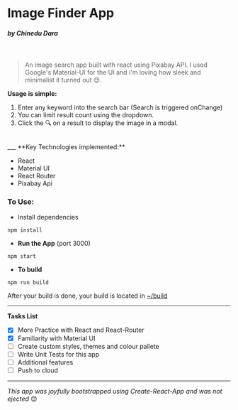 # Image Finder App
##### by Chinedu Dara
<br />  

> An image search app built with react using Pixabay API. I used Google's Material-UI for the UI and i'm loving how sleek and minimalist it turned out :heart_eyes:. 

**Usage is simple:**
1. Enter any keyword into the search bar (Search is triggered onChange)
1. You can limit result count using the dropdown. 
1. Click the :mag: on a result to display the image in a modal.
<br />
___
**Key Technologies implemented:**

* React
* Material UI
* React Router
* Pixabay Api 


 ### **To Use:**
 * Install dependencies
 ```
 npm install
 ```
* **Run the App** (port 3000)
 ```
 npm start
 ```

 * **To build**
 ```
 npm run build
 ```
 After your build is done, your build is located in [~/build]()

___
**Tasks List**

* [x] More Practice with React and React-Router
* [x] Familiarity with Material UI
* [ ] Create custom styles, themes and colour pallete
* [ ] Write Unit Tests for this app
* [ ] Additional features
* [ ] Push to cloud

---
 _This app was joyfully bootstrapped using Create-React-App and was not ejected_ :blush: